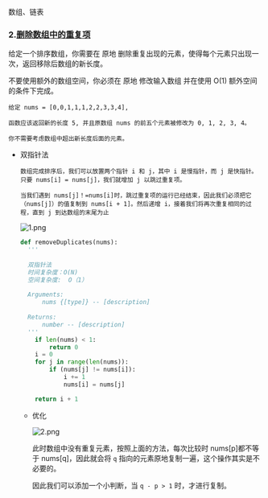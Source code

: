 数组、链表

### 2.[删除数组中的重复项](https://leetcode-cn.com/problems/remove-duplicates-from-sorted-array)

给定一个排序数组，你需要在 原地 删除重复出现的元素，使得每个元素只出现一次，返回移除后数组的新长度。

不要使用额外的数组空间，你必须在 原地 修改输入数组 并在使用 O(1) 额外空间的条件下完成。

```
给定 nums = [0,0,1,1,1,2,2,3,3,4],

函数应该返回新的长度 5, 并且原数组 nums 的前五个元素被修改为 0, 1, 2, 3, 4。

你不需要考虑数组中超出新长度后面的元素。
```

- 双指针法

  ```
  数组完成排序后，我们可以放置两个指针 i 和 j，其中 i 是慢指针，而 j 是快指针。只要 nums[i] = nums[j]，我们就增加 j 以跳过重复项。
  
  当我们遇到 nums[j]！=nums[i]时，跳过重复项的运行已经结束，因此我们必须把它（nums[j]）的值复制到 nums[i + 1]。然后递增 i，接着我们将再次重复相同的过程，直到 j 到达数组的末尾为止
  
  ```

  ![1.png](https://pic.leetcode-cn.com/0039d16b169059e8e7f998c618b6c2b269c2d95b02f43415350bde1f661e503a-1.png)

  ```python
  def removeDuplicates(nums):
  	'''
  	
  	双指针法  
  	时间复杂度：O(N)
  	空间复杂度:  O（1）
  	
  	Arguments:
  		nums {[type]} -- [description]
  	
  	Returns:
  		number -- [description]
  	'''
      if len(nums) < 1:
          return 0
      i = 0
      for j in range(len(nums)):
          if (nums[j] != nums[i]):
              i += 1
              nums[i] = nums[j]
  
      return i + 1
  ```

  - 优化

    ![2.png](https://pic.leetcode-cn.com/06e80bea0bfa0dadc6891407a237fef245f950cab74d050027ac3beecb65d778-2.png)

    此时数组中没有重复元素，按照上面的方法，每次比较时 nums[p]都不等于 nums[q]，因此就会将 `q` 指向的元素原地复制一遍，这个操作其实是不必要的。

    因此我们可以添加一个小判断，当 `q - p > 1` 时，才进行复制。

    

